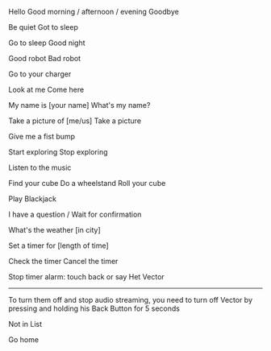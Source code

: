 

Hello
Good morning / afternoon / evening
Goodbye

Be quiet
Got to sleep

Go to sleep
Good night

Good robot
Bad robot

Go to your charger


Look at me
Come here

My name is [your name]
What's my name?

Take a picture of [me/us]
Take a picture

Give me a fist bump

Start exploring
Stop exploring

Listen to the music

Find your cube
Do a wheelstand
Roll your cube

Play Blackjack

I have a question / Wait for confirmation


What's the weather [in city]

Set a timer for [length of time]

Check the timer
Cancel the timer

Stop timer alarm: touch back or say Het Vector


***
To turn them off and stop audio streaming, you need to turn off Vector by pressing and holding his Back Button for 5 seconds


Not in List

Go home
